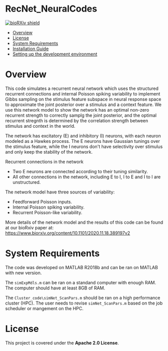 # RecNet_NeuralCodes
 
[![bioRXiv shield](https://img.shields.io/badge/arXiv-1709.01233-red.svg?style=flat)](https://www.biorxiv.org/content/10.1101/2020.11.18.389197v2)


- [Overview](#overview)
- [License](#License)
- [System Requirements](#system-requirements)
- [Installation Guide](#installation-guide)
- [Setting up the development environment](#setting-up-the-development-environment)

# Overview
This code simulates a recurrent neural network which uses the structured recurrent connections and internal Poisson spiking variability to implement
Gibbs sampling on the stimulus feature subspace in neural response space to approximate the joint posterior over a stimulus and a context feature. 
We use this network model to show the network has an optimal non-zero recurrent strength to correctly samplg the joint posterior, and the optimal recurrent stregnth is determined by the correlation strength between stimulus and context in the world.

The network has excitatory (E) and inhibitory (I) neurons, with each neuron modeled as a Hawkes process. 
The E neurons have Gaussian tunings over the stimulus feature, while the I neurons don't have selectivity over stimulus and only keep the stability of the network.

Recurrent connections in the network

- Two E neurons are connected according to their tuning similarity.
- All other connections in the network, including E to I, I to E and I to I are unstructured.

The network model have three sources of variability:

- Feedforward Poisson inputs.
- Internal Poisson spiking variability.
- Recurrent Poisson-like variability.

More details of the network model and the results of this code can be found at our bioRxiv paper at:
https://www.biorxiv.org/content/10.1101/2020.11.18.389197v2

# System Requirements
The code was developed on MATLAB R2018b and can be ran on MATLAB with new version.

The `simExpMdls.m` can be ran on a standand computer with enough RAM. The computer should have at least 8GB of RAM.

The `Cluster_code\simNet_ScanPars.m` should be ran on a high performance cluster (HPC). 
The user needs to revise `simNet_ScanPars.m` based on the job scheduler or mangement on the HPC.



# License
This project is covered under the **Apache 2.0 License**.
